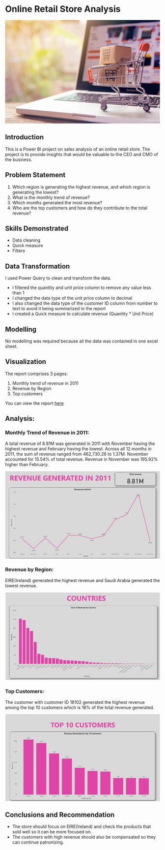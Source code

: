 # Online Retail Store Analysis

![](https://github.com/TheGreatFateemah/Online-Sales-Report/blob/main/Online%20store%20image.jpeg)

## Introduction

This is a Power BI project on sales analysis of an online retail store. The project is to provide insights that would be valuable to the CEO and CMO of the business.

## Problem Statement

1. 	Which region is generating the highest revenue, and which region is generating the lowest?
2.	What is the monthly trend of revenue?
3.	Which months generated the most revenue?
4.	Who are the top customers and how do they contribute to the total revenue?

## Skills Demonstrated

-	Data cleaning
-	Quick measure
-	Filters

## Data Transformation

I used Power Query to clean and transform the data.
-	I filtered the quantity and unit price column to remove any value less than 1
-	I changed the data type of the unit price column to decimal
-	I also changed the data type of the customer ID column from number to text to avoid it being summarized in the report
-	I created a Quick measure to calculate revenue (Quantity * Unit Price)

## Modelling

No modelling was required because all the data was contained in one excel sheet.

## Visualization
The report comprises 3 pages:
1.	Monthly trend of revenue in 2011
2.	Revenue by Region
3.	Top customers

You can view the report [here](https://app.powerbi.com/view?r=eyJrIjoiYmU0OTlmNGUtMzA2NS00ZWFjLTk2YTMtOThmNjEzNTE4ODA4IiwidCI6IjA1MDk5ZmE3LWZlMDYtNGE0ZC04MDc5LTNjNDI1ZmU4NzM0YiJ9)

## Analysis:

### Monthly Trend of Revenue in 2011:
A total revenue of 8.81M was generated in 2011 with November having the highest revenue and February having the lowest.
Across all 12 months in 2011, the sum of revenue ranged from 462,730.28 to 1.37M. November accounted for 15.54% of total revenue. Revenue in November was 195.92% higher than February.

![](https://github.com/TheGreatFateemah/Online-Sales-Report/blob/main/Monthly-Trend.jpg)

### Revenue by Region:
EIRE(Ireland) generated the highest revenue and Saudi Arabia generated the lowest revenue.

![](https://github.com/TheGreatFateemah/Online-Sales-Report/blob/main/Revenue-by-Region.jpg)

### Top Customers:
The customer with customer ID 18102 generated the highest revenue among the top 10 customers which is 18% of the total revenue generated.

![](https://github.com/TheGreatFateemah/Online-Sales-Report/blob/main/Top-Customers.jpg)

## Conclusions and Recommendation

-	The store should focus on EIRE(Ireland) and check the products that sold well so it can be more focused on.
-	The customers with high revenue should also be compensated so they can continue patronizing. 








